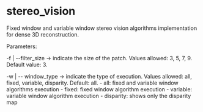# stereo_vision

Fixed window and variable window stereo vision algorithms implementation for dense 3D reconstruction.

Parameters:

-f | --filter_size	->	indicate the size of the patch. Values allowed: 3, 5, 7, 9. Default value: 3.

-w | -- window_type	->	indicate the type of execution. Values allowed: all, fixed, variable, disparity. Default: all.
				- all: fixed and variable window algorithms execution
				- fixed: fixed window algorithm execution
				- variable: variable window algorithm execution
				- disparity: shows only the disparity map
